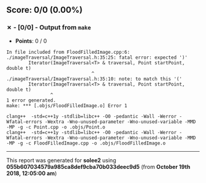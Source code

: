 


## Score: 0/0 (0.00%)


### ✗ - [0/0] - Output from `make`

- **Points**: 0 / 0

```
In file included from FloodFilledImage.cpp:6:
./imageTraversal/ImageTraversal.h:35:25: fatal error: expected ')'
        Iterator(ImageTraversal<T> & traversal, Point startPoint, double t) 
                               ^
./imageTraversal/ImageTraversal.h:35:10: note: to match this '('
        Iterator(ImageTraversal<T> & traversal, Point startPoint, double t) 
                ^
1 error generated.
make: *** [.objs/FloodFilledImage.o] Error 1

```
```
clang++  -std=c++1y -stdlib=libc++ -O0 -pedantic -Wall -Werror -Wfatal-errors -Wextra -Wno-unused-parameter -Wno-unused-variable -MMD -MP -g -c Point.cpp -o .objs/Point.o
clang++  -std=c++1y -stdlib=libc++ -O0 -pedantic -Wall -Werror -Wfatal-errors -Wextra -Wno-unused-parameter -Wno-unused-variable -MMD -MP -g -c FloodFilledImage.cpp -o .objs/FloodFilledImage.o

```


---

This report was generated for **solee2** using **055b607034579a985ca8def9cba70b033deec9d5** (from **October 19th 2018, 12:05:00 am**)
